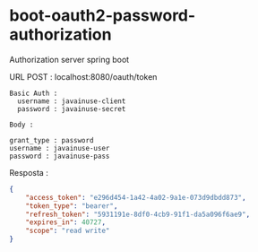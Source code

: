 # boot-oauth2-password-authorization
Authorization server spring boot 


URL POST : localhost:8080/oauth/token 
```
Basic Auth : 
  username : javainuse-client 
  password : javainuse-secret
```
```
Body : 

grant_type : password
username : javainuse-user 
password : javainuse-pass
```

Resposta : 
```json
{
    "access_token": "e296d454-1a42-4a02-9a1e-073d9dbdd873",
    "token_type": "bearer",
    "refresh_token": "5931191e-8df0-4cb9-91f1-da5a096f6ae9",
    "expires_in": 40727,
    "scope": "read write"
}

```
